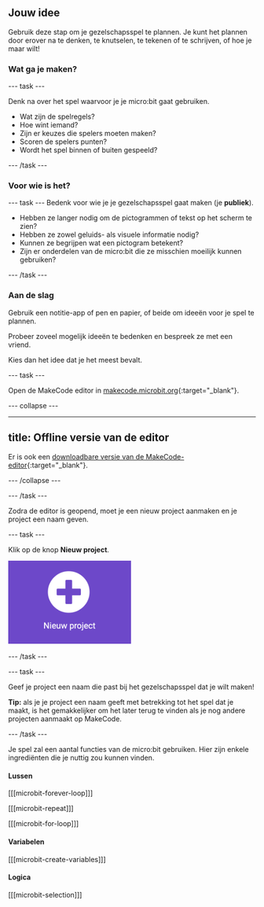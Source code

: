 ## Jouw idee

Gebruik deze stap om je gezelschapsspel te plannen. Je kunt het plannen door erover na te denken, te knutselen, te tekenen of te schrijven, of hoe je maar wilt!

### Wat ga je maken?

\--- task ---

Denk na over het spel waarvoor je je micro:bit gaat gebruiken.

- Wat zijn de spelregels?
- Hoe wint iemand?
- Zijn er keuzes die spelers moeten maken?
- Scoren de spelers punten?
- Wordt het spel binnen of buiten gespeeld?

\--- /task ---

### Voor wie is het?

\--- task ---
Bedenk voor wie je je gezelschapsspel gaat maken (je **publiek**).

- Hebben ze langer nodig om de pictogrammen of tekst op het scherm te zien?
- Hebben ze zowel geluids- als visuele informatie nodig?
- Kunnen ze begrijpen wat een pictogram betekent?
- Zijn er onderdelen van de micro:bit die ze misschien moeilijk kunnen gebruiken?

\--- /task ---

### Aan de slag

Gebruik een notitie-app of pen en papier, of beide om ideeën voor je spel te plannen.

Probeer zoveel mogelijk ideeën te bedenken en bespreek ze met een vriend.

Kies dan het idee dat je het meest bevalt.

\--- task ---

Open de MakeCode editor in [makecode.microbit.org](https://makecode.microbit.org){:target="_blank"}.

\--- collapse ---

---

## title: Offline versie van de editor

Er is ook een [downloadbare versie van de MakeCode-editor](https://makecode.microbit.org/offline-app){:target="_blank"}.

\--- /collapse ---

\--- /task ---

Zodra de editor is geopend, moet je een nieuw project aanmaken en je project een naam geven.

\--- task ---

Klik op de knop **Nieuw project**.

<img src="images/new-project-button.png" alt="The New Project button inside MakeCode." width="250"/>

\--- /task ---

\--- task ---

Geef je project een naam die past bij het gezelschapsspel dat je wilt maken!

**Tip:** als je je project een naam geeft met betrekking tot het spel dat je maakt, is het gemakkelijker om het later terug te vinden als je nog andere projecten aanmaakt op MakeCode.

\--- /task ---

Je spel zal een aantal functies van de micro:bit gebruiken. Hier zijn enkele ingrediënten die je nuttig zou kunnen vinden.

#### Lussen

[[[microbit-forever-loop]]]

[[[microbit-repeat]]]

[[[microbit-for-loop]]]

#### Variabelen

[[[microbit-create-variables]]]

#### Logica

[[[microbit-selection]]]
